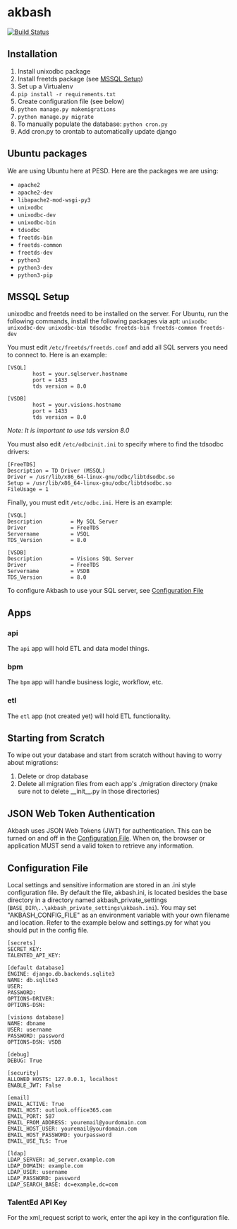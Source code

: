 # akbash

[![Build Status](http://circleci-badges-max.herokuapp.com/img/PESD/akbash?token=505e27dc7bacf1bdc368d12374285a8255509700)](https://circleci.com/gh/PESD/akbash)

## Installation

1. Install unixodbc package
2. Install freetds package (see [MSSQL Setup](#mssql-setup))
3. Set up a Virtualenv
4. `pip install -r requirements.txt`
5. Create configuration file (see below)
6. `python manage.py makemigrations`
7. `python manage.py migrate`
8. To manually populate the database: `python cron.py`
9. Add cron.py to crontab to automatically update django

## Ubuntu packages

We are using Ubuntu here at PESD. Here are the packages we are using:

* `apache2`
* `apache2-dev`
* `libapache2-mod-wsgi-py3`
* `unixodbc`
* `unixodbc-dev`
* `unixodbc-bin`
* `tdsodbc`
* `freetds-bin`
* `freetds-common`
* `freetds-dev`
* `python3`
* `python3-dev`
* `python3-pip`


## MSSQL Setup

unixodbc and freetds need to be installed on the server. For Ubuntu, run the following commands, install the following packages via apt: `unixodbc unixodbc-dev unixodbc-bin tdsodbc freetds-bin freetds-common freetds-dev`

You must edit `/etc/freetds/freetds.conf` and add all SQL servers you need to connect to. Here is an example:

```
[VSQL]
        host = your.sqlserver.hostname
        port = 1433
        tds version = 8.0

[VSDB]
        host = your.visions.hostname
        port = 1433
        tds version = 8.0
```

*Note: It is important to use tds version 8.0*

You must also edit `/etc/odbcinit.ini` to specify where to find the tdsodbc drivers:

```
[FreeTDS]
Description = TD Driver (MSSQL)
Driver = /usr/lib/x86_64-linux-gnu/odbc/libtdsodbc.so
Setup = /usr/lib/x86_64-linux-gnu/odbc/libtdsodbc.so
FileUsage = 1
```

Finally, you must edit `/etc/odbc.ini`. Here is an example:

```
[VSQL]
Description         = My SQL Server
Driver              = FreeTDS
Servername          = VSQL
TDS_Version         = 8.0

[VSDB]
Description         = Visions SQL Server
Driver              = FreeTDS
Servername          = VSDB
TDS_Version         = 8.0
```

To configure Akbash to use your SQL server, see [Configuration File](#configuration-file)

## Apps

### api

The `api` app will hold ETL and data model things.

### bpm

The `bpm` app will handle business logic, workflow, etc.

### etl

The `etl` app (not created yet) will hold ETL functionality.

## Starting from Scratch

To wipe out your database and start from scratch without having to worry about migrations:

1. Delete or drop database
2. Delete all migration files from each app's ./migration directory (make sure not to delete \_\_init\_\_.py in those directories)

## JSON Web Token Authentication

Akbash uses JSON Web Tokens (JWT) for authentication. This can be turned on and off in the [Configuration File](#configuration-file). When on, the browser or application MUST send a valid token to retrieve any information.

## Configuration File
Local settings and sensitive information are stored in an .ini style configuration file. By default the file, akbash.ini, is located besides the base directory in a directory named akbash_private_settings (```BASE_DIR\..\akbash_private_settings\akbash.ini```). You may set "AKBASH_CONFIG_FILE" as an environment variable with your own filename and location. Refer to the example below and settings.py for what you should put in the config file.

```
[secrets]
SECRET_KEY:
TALENTED_API_KEY:

[default database]
ENGINE: django.db.backends.sqlite3
NAME: db.sqlite3
USER:
PASSWORD:
OPTIONS-DRIVER:
OPTIONS-DSN:

[visions database]
NAME: dbname
USER: username
PASSWORD: password
OPTIONS-DSN: VSDB

[debug]
DEBUG: True

[security]
ALLOWED_HOSTS: 127.0.0.1, localhost
ENABLE_JWT: False

[email]
EMAIL_ACTIVE: True
EMAIL_HOST: outlook.office365.com
EMAIL_PORT: 587
EMAIL_FROM_ADDRESS: youremail@yourdomain.com
EMAIL_HOST_USER: youremail@yourdomain.com
EMAIL_HOST_PASSWORD: yourpassword
EMAIL_USE_TLS: True

[ldap]
LDAP_SERVER: ad_server.example.com
LDAP_DOMAIN: example.com
LDAP_USER: username
LDAP_PASSWORD: password
LDAP_SEARCH_BASE: dc=example,dc=com
```

### TalentEd API Key

For the xml_request script to work, enter the api key in the configuration file.
